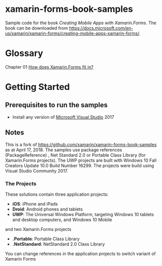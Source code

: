 # xamarin-forms-book-samples

Sample code for the book *Creating Mobile Apps with Xamarin.Forms*. The book can be downloaded from https://docs.microsoft.com/en-us/xamarin/xamarin-forms/creating-mobile-apps-xamarin-forms/.

# Glossary
Chapter 01 [How does Xamarin.Forms fit in?](https://github.com/UncleCShark/Xamarin-Examples/tree/master/Chapter01/PlatformVisuals)

# Getting Started

## Prerequisites to run the samples
- Install any version of [Microsoft Visual Studio](https://www.visualstudio.com/) 2017

## Notes
This is a fork of https://github.com/xamarin/xamarin-forms-book-samples as at April 17, 2018. The samples use package references (PackageReference) , Net Standard 2.0 or Portable Class Library (for Xamarin.Forms projects).
The UWP projects are built with Windows 10 Fall Creators Update 10.0 Build Number 16299. The projects were build using Visual Studio Community 2017.

### The Projects

These solutions contain three application projects:

- **iOS**: iPhone and iPads
- **Droid**: Android phones and tablets
- **UWP**: The Universal Windows Platform, targeting Windows 10 tablets and desktop computers, and Windows 10 Mobile

and two Xamarin.Forms projects

- **.Portable**: Portable Class Library
- **.NetStandard**: NetStandard 2.0 Class Library

You can change references in the application projects to switch variant of Xamarin Forms
